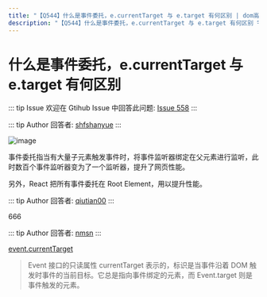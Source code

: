 ```yaml
---
title: "【Q544】什么是事件委托，e.currentTarget 与 e.target 有何区别 | dom高频面试题"
description: "【Q544】什么是事件委托，e.currentTarget 与 e.target 有何区别 字节跳动面试题、阿里腾讯面试题、美团小米面试题。"
---
```


# 什么是事件委托，e.currentTarget 与 e.target 有何区别

::: tip Issue
欢迎在 Gtihub Issue 中回答此问题: [Issue 558](https://github.com/shfshanyue/Daily-Question/issues/558)
:::

::: tip Author
回答者: [shfshanyue](https://github.com/shfshanyue)
:::

![image](https://user-images.githubusercontent.com/13389461/120127876-31b39b00-c1f3-11eb-8297-ca155f3b4562.png)

事件委托指当有大量子元素触发事件时，将事件监听器绑定在父元素进行监听，此时数百个事件监听器变为了一个监听器，提升了网页性能。

另外，React 把所有事件委托在 Root Element，用以提升性能。

::: tip Author
回答者: [qiutian00](https://github.com/qiutian00)
:::

666

::: tip Author
回答者: [nmsn](https://github.com/nmsn)
:::

[event.currentTarget](https://developer.mozilla.org/zh-CN/docs/Web/API/Event/currentTarget)

> Event 接口的只读属性 currentTarget 表示的，标识是当事件沿着 DOM 触发时事件的当前目标。它总是指向事件绑定的元素，而 Event.target 则是事件触发的元素。
